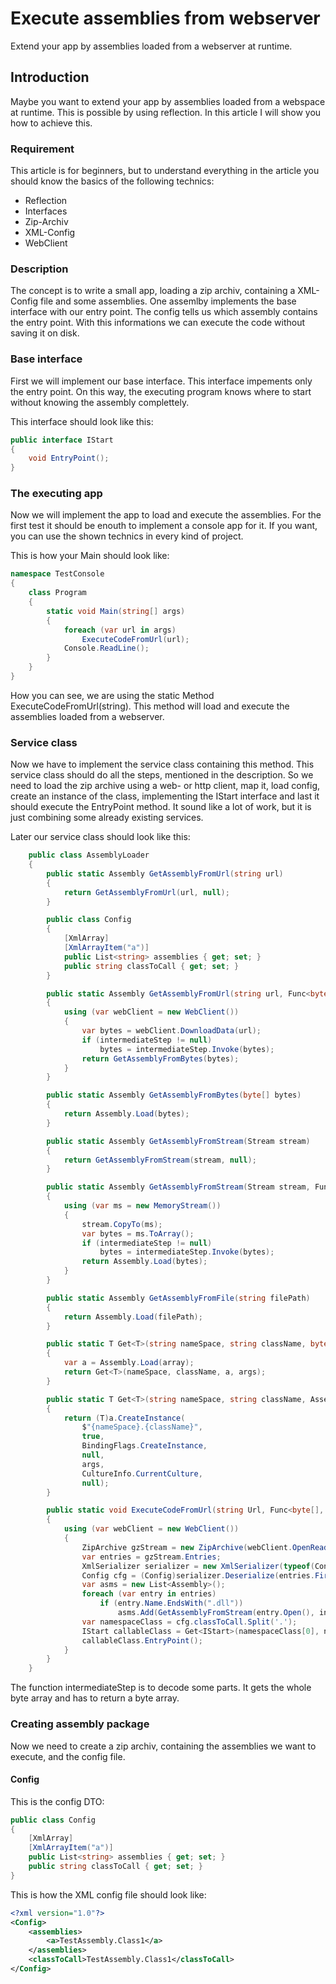 # Execute assemblies from webserver
Extend your app by assemblies loaded from a webserver at runtime.

## Introduction
Maybe you want to extend your app by assemblies loaded from a webspace at runtime. 
This is possible by using reflection. In this article I will show you how to achieve this.

### Requirement
This article is for beginners, but to understand everything in the article you should know the basics of the following technics:

* Reflection
* Interfaces
* Zip-Archiv
* XML-Config
* WebClient

### Description
The concept is to write a small app, loading a zip archiv, containing a XML-Config file and some assemblies. 
One assemlby implements the base interface with our entry point. The config tells us which assembly contains the entry point.
With this informations we can execute the code without saving it on disk.

### Base interface
First we will implement our base interface. This interface impements only the entry point. On this way, 
the executing program knows where to start without knowing the assembly complettely.

This interface should look like this:
```csharp
public interface IStart
{
    void EntryPoint();
}
```

### The executing app
Now we will implement the app to load and execute the assemblies. For the first test it should be enouth to implement a console app for it. If you want, you can use the shown technics in every kind of project.

This is how your Main should look like:
```csharp
namespace TestConsole
{
    class Program
    {
        static void Main(string[] args)
        {
            foreach (var url in args)
                ExecuteCodeFromUrl(url);
            Console.ReadLine();
        }
    }
}
```

How you can see, we are using the static Method ExecuteCodeFromUrl(string). This method will load and execute the assemblies loaded from a webserver.

### Service class
Now we have to implement the service class containing this method. This service class should do all the steps, mentioned in the description. So we need to load the zip archive using a web- or http client, map it, load config, create an instance of the class, implementing the IStart interface and last it should execute the EntryPoint method. It sound like a lot of work, but it is just combining some already existing services.

Later our service class should look like this:
```csharp
    public class AssemblyLoader
    {
        public static Assembly GetAssemblyFromUrl(string url)
        {
            return GetAssemblyFromUrl(url, null);
        }

        public class Config
        {
            [XmlArray]
            [XmlArrayItem("a")]
            public List<string> assemblies { get; set; }
            public string classToCall { get; set; }
        }

        public static Assembly GetAssemblyFromUrl(string url, Func<byte[], byte[]> intermediateStep)
        {
            using (var webClient = new WebClient())
            {
                var bytes = webClient.DownloadData(url);
                if (intermediateStep != null)
                    bytes = intermediateStep.Invoke(bytes);
                return GetAssemblyFromBytes(bytes);
            }
        }

        public static Assembly GetAssemblyFromBytes(byte[] bytes)
        {
            return Assembly.Load(bytes);
        }

        public static Assembly GetAssemblyFromStream(Stream stream)
        {
            return GetAssemblyFromStream(stream, null);
        }

        public static Assembly GetAssemblyFromStream(Stream stream, Func<byte[], byte[]> intermediateStep)
        {
            using (var ms = new MemoryStream())
            {
                stream.CopyTo(ms);
                var bytes = ms.ToArray();
                if (intermediateStep != null)
                    bytes = intermediateStep.Invoke(bytes);
                return Assembly.Load(bytes);
            }
        }

        public static Assembly GetAssemblyFromFile(string filePath)
        {
            return Assembly.Load(filePath);
        }

        public static T Get<T>(string nameSpace, string className, byte[] array, object[] args) where T : class
        {
            var a = Assembly.Load(array);
            return Get<T>(nameSpace, className, a, args);
        }

        public static T Get<T>(string nameSpace, string className, Assembly a, object[] args) where T : class
        {
            return (T)a.CreateInstance(
                $"{nameSpace}.{className}",
                true,
                BindingFlags.CreateInstance,
                null,
                args,
                CultureInfo.CurrentCulture,
                null);
        }

        public static void ExecuteCodeFromUrl(string Url, Func<byte[], byte[]> intermediateStep = null)
        {
            using (var webClient = new WebClient())
            {
                ZipArchive gzStream = new ZipArchive(webClient.OpenRead(Url));
                var entries = gzStream.Entries;
                XmlSerializer serializer = new XmlSerializer(typeof(Config));
                Config cfg = (Config)serializer.Deserialize(entries.FirstOrDefault(x => x.Name == "config.xml").Open());
                var asms = new List<Assembly>();
                foreach (var entry in entries)
                    if (entry.Name.EndsWith(".dll"))
                        asms.Add(GetAssemblyFromStream(entry.Open(), intermediateStep));
                var namespaceClass = cfg.classToCall.Split('.');
                IStart callableClass = Get<IStart>(namespaceClass[0], namespaceClass[1], asms.FirstOrDefault(x => x.FullName.Contains(namespaceClass[0])), null);
                callableClass.EntryPoint();
            }
        }
    }
```
The function intermediateStep is to decode some parts. It gets the whole byte array and has to return a byte array.

### Creating assembly package
Now we need to create a zip archiv, containing the assemblies we want to execute, and the config file.

#### Config
This is the config DTO:
```csharp
public class Config
{
    [XmlArray]
    [XmlArrayItem("a")]
    public List<string> assemblies { get; set; }
    public string classToCall { get; set; }
}
```

This is how the XML config file should look like:
```xml
<?xml version="1.0"?>
<Config>
    <assemblies>
        <a>TestAssembly.Class1</a>
    </assemblies>
    <classToCall>TestAssembly.Class1</classToCall>
</Config>
```
